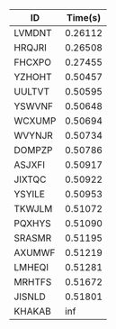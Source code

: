 |ID|Time(s)|
|-|-|
|LVMDNT|0.26112|
|HRQJRI|0.26508|
|FHCXPO|0.27455|
|YZHOHT|0.50457|
|UULTVT|0.50595|
|YSWVNF|0.50648|
|WCXUMP|0.50694|
|WVYNJR|0.50734|
|DOMPZP|0.50786|
|ASJXFI|0.50917|
|JIXTQC|0.50922|
|YSYILE|0.50953|
|TKWJLM|0.51072|
|PQXHYS|0.51090|
|SRASMR|0.51195|
|AXUMWF|0.51219|
|LMHEQI|0.51281|
|MRHTFS|0.51672|
|JISNLD|0.51801|
|KHAKAB|inf|
